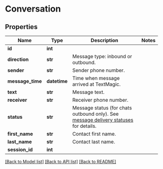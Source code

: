 # Conversation

## Properties
Name | Type | Description | Notes
------------ | ------------- | ------------- | -------------
**id** | **int** |  | 
**direction** | **str** | Message type: inbound or outbound.  | 
**sender** | **str** | Sender phone number. | 
**message_time** | **datetime** | Time when message arrived at TextMagic. | 
**text** | **str** | Message text. | 
**receiver** | **str** | Receiver phone number. | 
**status** | **str** | Message status (for chats outbound only). See [message delivery statuses](http://docs.textmagictesting.com/section#Delivery-status-codes) for details. | 
**first_name** | **str** | Contact first name. | 
**last_name** | **str** | Contact last name. | 
**session_id** | **int** |  | 

[[Back to Model list]](../README.md#documentation-for-models) [[Back to API list]](../README.md#documentation-for-api-endpoints) [[Back to README]](../README.md)


